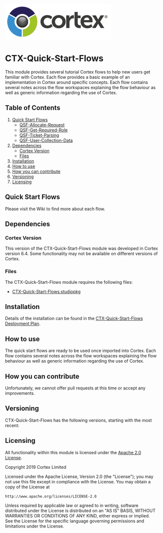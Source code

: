 
<a href="https://www.cortex-ia.co.uk/" target="_blank"><img src="https://github.com/CortexIATest/CTXImages/blob/master/Cortex-350-120.png" alt="Welcome to Cortex!" width="350" height="120" border="0"></a>

# CTX-Quick-Start-Flows

This module provides several tutorial Cortex flows to help new users get familiar with Cortex. Each flow provides a basic example of an implementation in Cortex around specific concepts. Each flow contains several notes across the flow workspaces explaining the flow behaviour as well as generic information regarding the use of Cortex.

## Table of Contents

1) [Quick Start Flows](#quick-start-flows)
    * [QSF-Allocate-Request](https://github.com/CortexIntelligentAutomation/CTX-Quick-Start-Flows/wiki/QSF-Allocate-Request)
    * [QSF-Get-Required-Role](https://github.com/CortexIntelligentAutomation/CTX-Quick-Start-Flows/wiki/QSF-Get-Required-Role)
    * [QSF-Ticket-Parsing](https://github.com/CortexIntelligentAutomation/CTX-Quick-Start-Flows/wiki/QSF-Ticket-Parsing)
    * [QSF-User-Collection-Data](https://github.com/CortexIntelligentAutomation/CTX-Quick-Start-Flows/wiki/QSF-User-Collection-Data) 
2) [Dependencies](#dependencies)
    * [Cortex Version](#cortex-version)
    * [Files](#files)
3) [Installation](#installation)
4) [How to use](#how-to-use)
5) [How you can contribute](#how-you-can-contribute)
6) [Versioning](#versioning)
7) [Licensing](#licensing)


## Quick Start Flows

Please visit the Wiki to find more about each flow.

## Dependencies

### Cortex Version

This version of the CTX-Quick-Start-Flows module was developed in Cortex version 6.4. Some functionality may not be available on different versions of Cortex.

### Files

The CTX-Quick-Start-Flows module requires the following files:

- [CTX-Quick-Start-Flows.studiopkg](https://github.com/CortexIntelligentAutomation/CTX-Quick-Start-Flows/releases/download/v1.0/CTX-Quick-Start-Flows.studiopkg)

## Installation

Details of the installation can be found in the [CTX-Quick-Start-Flows Deployment Plan](https://github.com/CortexIntelligentAutomation/CTX-Quick-Start-Flows/blob/master/CTX-Quick-Start-Flows%20-%20Deployment%20Plan.pdf).

## How to use

The quick start flows are ready to be used once imported into Cortex. Each flow contains several notes across the flow workspaces explaining the flow behaviour as well as generic information regarding the use of Cortex.

## How you can contribute

Unfortunately, we cannot offer pull requests at this time or accept any improvements.

## Versioning

CTX-Quick-Start-Flows has the following versions, starting with the most recent:<Module Version History>

## Licensing

All functionality within this module is licensed under the [Apache 2.0 License](https://www.apache.org/licenses/LICENSE-2.0).

Copyright 2019 Cortex Limited

Licensed under the Apache License, Version 2.0 (the "License");
you may not use this file except in compliance with the License.
You may obtain a copy of the License at

```
http://www.apache.org/licenses/LICENSE-2.0
```

Unless required by applicable law or agreed to in writing, software
distributed under the License is distributed on an "AS IS" BASIS,
WITHOUT WARRANTIES OR CONDITIONS OF ANY KIND, either express or implied.
See the License for the specific language governing permissions and
limitations under the License.
